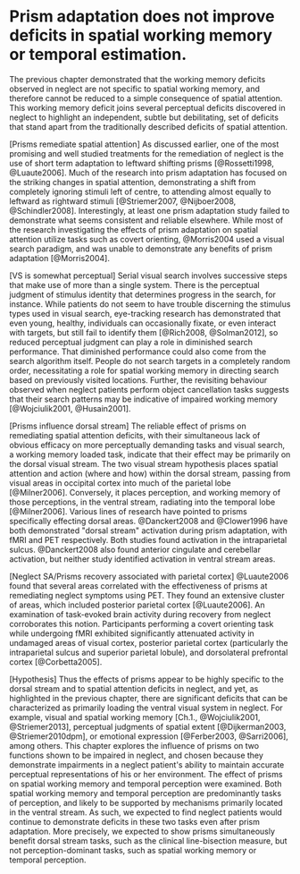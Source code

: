 Prism adaptation does not improve deficits in spatial working memory or temporal estimation.
============================================================================================

The previous chapter demonstrated that the working memory deficits
observed in neglect are not specific to spatial working memory,
and therefore cannot be reduced to a simple consequence of spatial
attention. This working memory deficit joins several perceptual
deficits discovered in neglect to highlight an independent, subtle
but debilitating, set of deficits that stand apart from the
traditionally described deficits of spatial attention.

[Prisms remediate spatial attention] As discussed earlier, one of
the most promising and well studied treatments for the remediation
of neglect is the use of short term adaptation to leftward
shifting prisms [@Rossetti1998, @Luaute2006]. Much of the research
into prism adaptation has focused on the striking changes in
spatial attention, demonstrating a shift from completely ignoring
stimuli left of centre, to attending almost equally to leftward as
rightward stimuli [@Striemer2007, @Nijboer2008, @Schindler2008].
Interestingly, at least one prism adaptation study failed to
demonstrate what seems consistent and reliable elsewhere. While
most of the research investigating the effects of prism adaptation
on spatial attention utilize tasks such as covert orienting,
@Morris2004 used a visual search paradigm, and was unable to
demonstrate any benefits of prism adaptation [@Morris2004].

[VS is somewhat perceptual] Serial visual search involves
successive steps that make use of more than a single system. There
is the perceptual judgment of stimulus identity that determines
progress in the search, for instance. While patients do not seem
to have trouble discerning the stimulus types used in visual
search, eye-tracking research has demonstrated that even young,
healthy, individuals can occasionally fixate, or even interact
with targets, but still fail to identify them [@Rich2008,
@Solman2012], so reduced perceptual judgment can play a role in
diminished search performance.  That diminished performance could
also come from the search algorithm itself.  People do not search
targets in a completely random order, necessitating a role for
spatial working memory in directing search based on previously
visited locations.  Further, the revisiting behaviour observed
when neglect patients perform object cancellation tasks suggests
that their search patterns may be indicative of impaired working
memory [@Wojciulik2001, @Husain2001]. 

[Prisms influence dorsal stream] The reliable effect of prisms on
remediating spatial attention deficits, with their simultaneous
lack of obvious efficacy on more perceptually demanding tasks and
visual search, a working memory loaded task, indicate that their
effect may be primarily on the dorsal visual stream. The two
visual stream hypothesis places spatial attention and action
(where and how) within the dorsal stream, passing from visual
areas in occipital cortex into much of the parietal lobe
[@Milner2006].  Conversely, it places perception, and working
memory of those perceptions, in the ventral stream, radiating into
the temporal lobe [@Milner2006].  Various lines of research
have pointed to prisms specifically effecting dorsal areas.
@Danckert2008 and @Clower1996 have both demonstrated "dorsal
stream" activation during prism adaptation, with fMRI and PET
respectively. Both studies found activation in the intraparietal
sulcus.  @Danckert2008 also found anterior cingulate and
cerebellar activation, but neither study identified activation in
ventral stream areas.

[Neglect SA/Prisms recovery associated with parietal cortex]
@Luaute2006 found that several areas correlated with the
effectiveness of prisms at remediating neglect symptoms using PET.
They found an extensive cluster of areas, which included posterior
parietal cortex [@Luaute2006]. An examination of task-evoked brain
activity during recovery from neglect corroborates this notion.
Participants performing a covert orienting task while undergoing
fMRI exhibited significantly attenuated activity in undamaged
areas of visual cortex, posterior parietal cortex (particularly
the intraparietal sulcus and superior parietal lobule), and
dorsolateral prefrontal cortex [@Corbetta2005].

[Hypothesis] Thus the effects of prisms appear to be highly
specific to the dorsal stream and to spatial attention deficits in
neglect, and yet, as highlighted in the previous chapter, there
are significant deficits that can be characterized as primarily
loading the ventral visual system in neglect. For example, visual
and spatial working memory [Ch.1., @Wojciulik2001, @Striemer2013],
perceptual judgments of spatial extent [@Dijkerman2003,
@Striemer2010dpm], or emotional expression [@Ferber2003,
@Sarri2006], among others.  This chapter explores the influence of
prisms on two functions shown to be impaired in neglect, and
chosen because they demonstrate impairments in a neglect patient's
ability to maintain accurate perceptual representations of his or
her environment. The effect of prisms on spatial working memory
and temporal perception were examined. Both spatial working memory
and temporal perception are predominantly tasks of perception, and
likely to be supported by mechanisms primarily located in the
ventral stream. As such, we expected to find neglect patients
would continue to demonstrate deficits in these two tasks even
after prism adaptation. More precisely, we expected to show prisms
simultaneously benefit dorsal stream tasks, such as the clinical
line-bisection measure, but not perception-dominant tasks, such as
spatial working memory or temporal perception.

